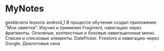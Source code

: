 # MyNotes
geekbrains lessons android_1
В процессе обучения создал приложение "Мои заметки". Изучил и применил Fragment, навигацию через фрагменты. 
Основные, контекстные и боковые навигационные меню. Списки и списковые элементы. DatePicker.
Firestore и навигацию через Google.
Диалоговые окна
